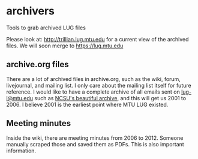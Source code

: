# archivers
Tools to grab archived LUG files

Please look at: http://trillian.lug.mtu.edu for a current view of the archived files. We will soon merge to https://lug.mtu.edu

## archive.org files
There are a lot of archived files in archive.org, such as the wiki, forum, livejournal, and mailing list. I only care about the mailing list itself for future reference. I would like to have a complete archive of all emails sent on lug-l@mtu.edu such as [NCSU's beautiful archive](https://lug.ncsu.edu/email-archive/), and this will get us 2001 to 2006. I believe 2001 is the earliest point where MTU LUG existed.

## Meeting minutes
Inside the wiki, there are meeting minutes from 2006 to 2012. Someone manually scraped those and saved them as PDFs. This is also important information. 
